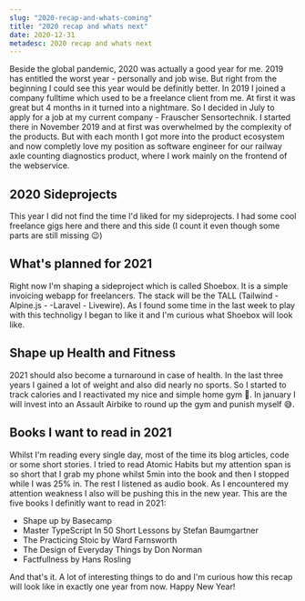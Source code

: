 ```yaml
---
slug: "2020-recap-and-whats-coming"
title: "2020 recap and whats next"
date: 2020-12-31
metadesc: 2020 recap and whats next
---
```


Beside the global pandemic, 2020 was actually a good year for me. 2019 has entitled the worst year - personally and job wise. But right from the beginning I could see this year would be definitly better. In 2019 I joined a company fulltime which used to be a freelance client from me. At first it was great but 4 months in it turned into a nightmare. So I decided in July to apply for a job at my current company - Frauscher Sensortechnik. I started there in November 2019 and at first was overwhelmed by the complexity of the products. But with each month I got more into the product ecosystem and now completly love my position as software engineer for our railway axle counting diagnostics product, where I work mainly on the frontend of the webservice.

## 2020 Sideprojects

This year I did not find the time I'd liked for my sideprojects. I had some cool freelance gigs here and there and this side (I count it even though some parts are still missing 😉)

## What's planned for 2021

Right now I'm shaping a sideproject which is called Shoebox. It is a simple invoicing webapp for freelancers. The stack will be the TALL (Tailwind - Alpine.js - -Laravel - Livewire). As I found some time in the last week to play with this technoligy I began to like it and I'm curious what Shoebox will look like.

## Shape up Health and Fitness

2021 should also become a turnaround in case of health. In the last three years I gained a lot of weight and also did nearly no sports. So I started to track calories and I reactivated my nice and simple home gym 💪. In january I will invest into an Assault Airbike to round up the gym and punish myself 😅.

## Books I want to read in 2021

Whilst I'm reading every single day, most of the time its blog articles, code or some short stories. I tried to read Atomic Habits but my attention span is so short that I grab my phone whilst 5min into the book and then I stopped while I was 25% in. The rest I listened as audio book. As I encountered my attention weakness I also will be pushing this in the new year. This are the five books I definitly want to read in 2021:

- Shape up by Basecamp
- Master TypeScript In 50 Short Lessons by Stefan Baumgartner
- The Practicing Stoic by Ward Farnsworth
- The Design of Everyday Things by Don Norman
- Factfullness by Hans Rosling

And that's it. A lot of interesting things to do and I'm curious how this recap will look like in exactly one year from now. Happy New Year!
